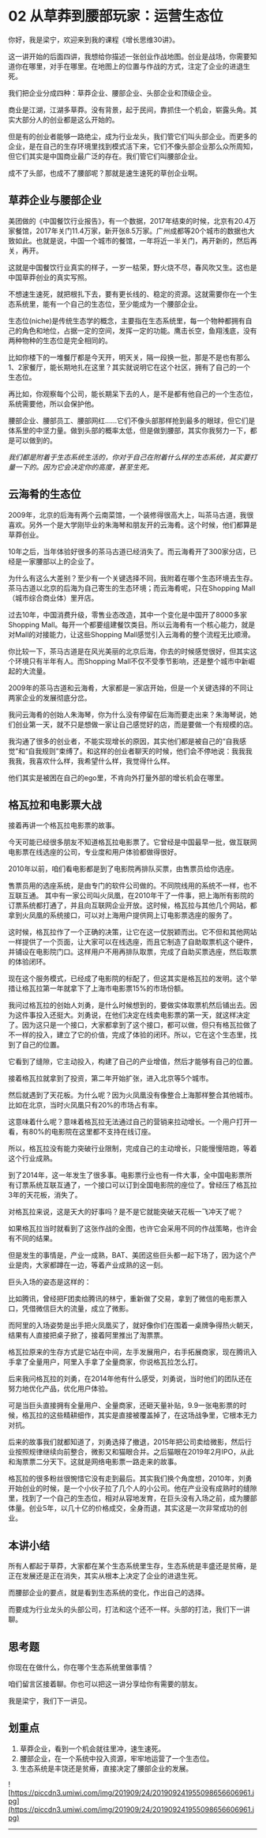 # 02 从草莽到腰部玩家：运营生态位

你好，我是梁宁，欢迎来到我的课程《增长思维30讲》。

这一讲开始的后面四讲，我想给你描述一张创业作战地图。创业是战场，你需要知道你在哪里，对手在哪里。在地图上的位置与作战的方式，注定了企业的进退生死。

我们把企业分成四种：草莽企业、腰部企业、头部企业和顶级企业。

商业是江湖，江湖多草莽。没有背景，起于民间，靠抓住一个机会，崭露头角。其实大部分人的创业都是这么开始的。

但是有的创业者能够一路绝尘，成为行业龙头，我们管它们叫头部企业。而更多的企业，是在自己的生存环境里找到模式活下来，它们不像头部企业那么众所周知，但它们其实是中国商业最广泛的存在。我们管它们叫腰部企业。

成不了头部，也成不了腰部呢？那就是速生速死的草创企业啊。

## 草莽企业与腰部企业

美团做的《中国餐饮行业报告》，有一个数据，2017年结束的时候，北京有20.4万家餐馆，2017年关门11.4万家，新开张8.5万家。广州成都等20个城市的数据也大致如此。也就是说，中国一个城市的餐馆，一年将近一半关门，再开新的，然后再关，再开。

这就是中国餐饮行业真实的样子，一岁一枯荣，野火烧不尽，春风吹又生。这也是中国草莽创业的真实写照。

不想速生速死，就把根扎下去，要有更长线的、稳定的资源。这就需要你在一个生态系统里，能有一个自己的生态位，至少能成为一个腰部企业。

生态位(niche)是传统生态学的概念，主要指在生态系统里，每一个物种都拥有自己的角色和地位，占据一定的空间，发挥一定的功能。鹰击长空，鱼翔浅底，没有两种物种的生态位是完全相同的。

比如你楼下的一堆餐厅都是今天开，明天关，隔一段换一批，那是不是也有那么1、2家餐厅，能长期地扎在这里？其实就说明它在这个社区，拥有了自己的一个生态位。

再比如，你观察每个公司，能长期呆下去的人，是不是都有他自己的一个生态位，系统需要他，所以会保护他。

腰部企业、腰部员工、腰部网红……它们不像头部那样抢到最多的眼球，但它们是体系里的中坚力量。做到头部的概率太低，但是做到腰部，其实你我努力一下，都是可以做到的。

 *我们都是附着于生态系统生活的，你对于自己在附着什么样的生态系统，其实要打量一下的。因为它会决定你的高度，甚至生死。*

## 云海肴的生态位

2009年，北京的后海有两个云南菜馆，一个装修得很高大上，叫茶马古道，我很喜欢。另外一个是大学刚毕业的朱海琴和朋友开的云海肴。这个时候，他们都算是草莽创业。

10年之后，当年体验好很多的茶马古道已经消失了。而云海肴开了300家分店，已经是一家腰部以上的企业了。

为什么有这么大差别？至少有一个关键选择不同，我附着在哪个生态环境去生存。茶马古道以北京的后海为自己寄生的生态环境；而云海肴呢，只在Shopping Mall（城市综合商业体）里开店。

过去10年，中国消费升级，零售业态改造，其中一个变化是中国开了8000多家Shopping Mall。每开一个都要组建餐饮类目。所以云海肴有一个核心能力，就是对Mall的对接能力，让这些Shopping Mall感觉引入云海肴的整个流程无比顺滑。

你比较一下，茶马古道是在风光美丽的北京后海，你去的时候感觉很好，但其实这个环境只有半年有人。而Shopping Mall不仅不受季节影响，还是整个城市中新崛起的大流量。

2009年的茶马古道和云海肴，大家都是一家店开始，但是一个关键选择的不同让两家企业的发展彻底分岔。

我问云海肴的创始人朱海琴，你为什么没有停留在后海而要走出来？朱海琴说，她们创业第一天，就不只是想做一家让自己感觉好的店，而是要做一个有规模的店。

我沟通了很多的创业者，不能实现增长的原因，其实他们都是被自己的“自我感觉”和“自我规则”束缚了。和这样的创业者聊天的时候，他们会不停地说：我我我我我，我喜欢什么样，我希望什么样，我觉得什么样。

他们其实是被困在自己的ego里，不肯向外打量外部的增长机会在哪里。

## 格瓦拉和电影票大战

接着再讲一个格瓦拉电影票的故事。

今天可能已经很多朋友不知道格瓦拉电影票了。它曾经是中国最早一批，做互联网电影票在线选座的公司，专业度和用户体验都做得很好。

2010年以前，咱们看电影都是到了电影院再排队买票，由售票员给你选座。

售票员用的选座系统，是由专门的软件公司做的。不同院线用的系统不一样，也不互联互通。 其中有一家公司叫火凤凰，在2010年干了一件事，把上海所有影院的订票系统都打通了，并且向互联网企业开放。这时候，格瓦拉与其他几个网站，都拿到火凤凰的系统接口，可以对上海用户提供网上订电影票选座的服务了。

这时候，格瓦拉作了一个正确的决策，让它在这一仗脱颖而出。它不但和其他网站一样提供了一个页面，让大家可以在线选座，而且它制造了自助取票机这个硬件，并铺设在电影院门口。这样用户不用再排队取票，完成了自助买票选座，然后取票的体验闭环。

现在这个服务模式，已经成了电影院的标配了，但这其实是格瓦拉的发明。这个举措让格瓦拉第一年就拿下了上海市电影票15%的市场份额。

我问过格瓦拉的创始人刘勇，是什么时候想到的，要做实体取票机然后铺出去。因为这件事投入还挺大。刘勇说，在他们决定在线卖电影票的第一天，就这样决定了。因为这只是一个接口，大家都拿到了这个接口，都可以做，但只有格瓦拉做了不一样的投入，建立了它的价值，完成了体验的闭环。所以，它在这个生态里，找到了自己的位置。

它看到了缝隙，它主动投入，构建了自己的产业增值，然后才能够有自己的位置。

接着格瓦拉就拿到了投资，第二年开始扩张，进入北京等5个城市。

然后就遇到了天花板。为什么呢？因为火凤凰没有像整合上海那样整合其他城市。比如在北京，当时火凤凰只有20%的市场占有率。

这意味着什么呢？意味着格瓦拉无法通过自己的营销来拉动增长。一个用户打开一看，有80%的电影院在这里都不支持在线订座。

所以，格瓦拉没有能力突破行业限制，完成自己的主动增长，只能慢慢陪跑，等着这个行业成熟。

到了2014年，这一年发生了很多事。电影票行业也有一件大事，全中国电影票所有订票系统互联互通了，一个接口可以订到全国电影院的座位了。曾经压了格瓦拉3年的天花板，消失了。

对格瓦拉来说，这是天大的好事吗？是不是它就能突破天花板一飞冲天了呢？

如果格瓦拉当时就看到了这张作战的全图，也许它会采用不同的作战策略，也许会有不同的结果。

但是发生的事情是，产业一成熟，BAT、美团这些巨头都一起下场了，因为这个产业是肉，大家都蹲在一边，等着产业成熟的这一刻。

巨头入场的姿态是这样的：

比如腾讯，曾经把F团卖给腾讯的林宁，重新做了交易，拿到了微信的电影票入口，凭借微信巨大的流量，成立了微影。

而阿里的入场姿势是出手把火凤凰买了，就好像你们在围着一桌牌争得热火朝天，结果有人直接把桌子掀了，接着阿里推出了淘票票。

格瓦拉原来的生存方式是它站在中间，左手发展用户，右手拓展商家，现在腾讯入手拿了全量用户，阿里入手拿了全量商家，你说格瓦拉怎么打。

后来我问格瓦拉的刘勇，在2014年他有什么感受，刘勇说，当时他们的团队还在努力地优化产品，优化用户体验。

可是当巨头直接拥有全量用户、全量商家，还砸天量补贴，9.9一张电影票的时候，格瓦拉的这些精耕细作，其实是直接被覆盖掉了，在这场战争里，它根本无力对抗。

后来的故事我们就都知道了，刘勇选择了撤退，2015年把公司卖给微影，然后行业按照规律继续向前整合，微影又和猫眼合并。之后猫眼在2019年2月IPO，从此和淘票票二分天下。这就是网络电影票一路走来的故事。

格瓦拉的很多粉丝很惋惜它没有走到最后。其实我们换个角度想，2010年，刘勇开始创业的时候，是一个小伙子拉了几个人的小公司。他在产业没有成熟时的缝隙里，找到了一个自己的生态位，相对从容地发育，在巨头没有入场之前，成为腰部体量。创业5年，以几十亿的价格成交，全身而退，其实这是一次非常成功的创业。

## 本讲小结

所有人都起于草莽，大家都在某个生态系统里生存，生态系统是丰盛还是贫瘠，是正在发展还是正在消失，其实从根本上决定了企业的进退生死。

而腰部企业的要点，就是看到生态系统的变化，作出自己的选择。

而要成为行业龙头的头部公司，打法和这个还不一样。头部的打法，我们下一讲聊。

## 思考题

你现在在做什么，你在哪个生态系统里做事情？

咱们留言区接着聊。你也可以把这一讲分享给你有需要的朋友。

我是梁宁，我们下一讲见。

## 划重点

1. 草莽企业，看到一个机会就往里冲，速生速死。
2. 腰部企业，在一个系统中投入资源，牢牢地运营了一个生态位。
3. 生态系统是丰饶还是贫瘠，直接决定了腰部企业的发展。

![https://piccdn3.umiwi.com/img/201909/24/201909241955098656606961.jpg](https://piccdn3.umiwi.com/img/201909/24/201909241955098656606961.jpg)

---

